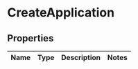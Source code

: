 # CreateApplication

## Properties
Name | Type | Description | Notes
------------ | ------------- | ------------- | -------------

